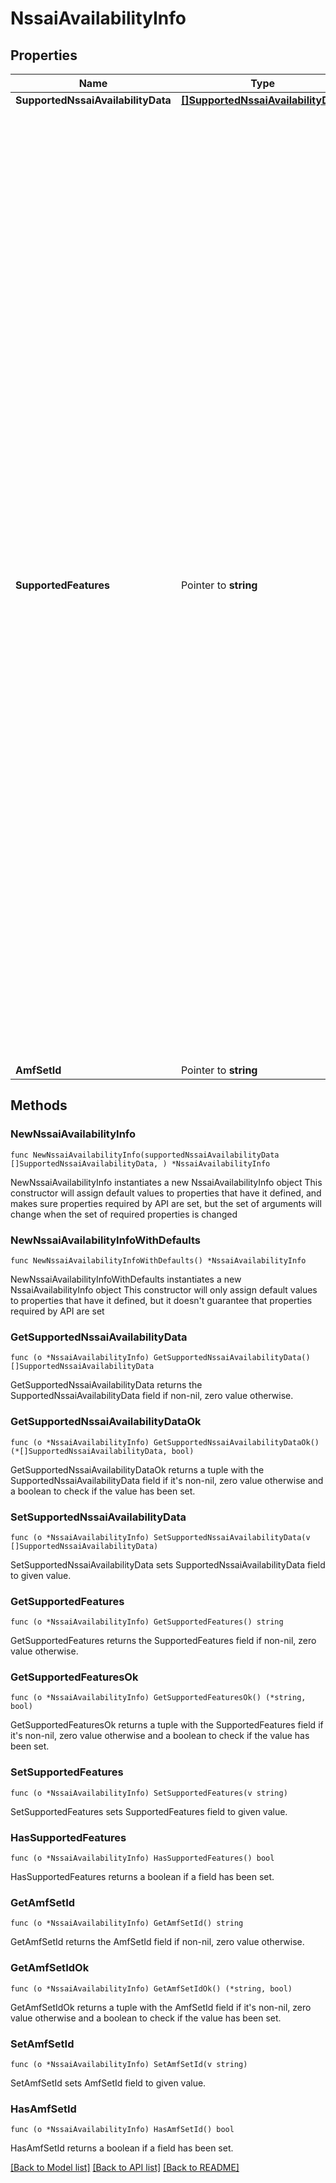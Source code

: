 # NssaiAvailabilityInfo

## Properties

Name | Type | Description | Notes
------------ | ------------- | ------------- | -------------
**SupportedNssaiAvailabilityData** | [**[]SupportedNssaiAvailabilityData**](SupportedNssaiAvailabilityData.md) |  | 
**SupportedFeatures** | Pointer to **string** | A string used to indicate the features supported by an API that is used as defined in clause  6.6 in 3GPP TS 29.500. The string shall contain a bitmask indicating supported features in  hexadecimal representation Each character in the string shall take a value of \&quot;0\&quot; to \&quot;9\&quot;,  \&quot;a\&quot; to \&quot;f\&quot; or \&quot;A\&quot; to \&quot;F\&quot; and shall represent the support of 4 features as described in  table 5.2.2-3. The most significant character representing the highest-numbered features shall  appear first in the string, and the character representing features 1 to 4 shall appear last  in the string. The list of features and their numbering (starting with 1) are defined  separately for each API. If the string contains a lower number of characters than there are  defined features for an API, all features that would be represented by characters that are not  present in the string are not supported.  | [optional] 
**AmfSetId** | Pointer to **string** |  | [optional] 

## Methods

### NewNssaiAvailabilityInfo

`func NewNssaiAvailabilityInfo(supportedNssaiAvailabilityData []SupportedNssaiAvailabilityData, ) *NssaiAvailabilityInfo`

NewNssaiAvailabilityInfo instantiates a new NssaiAvailabilityInfo object
This constructor will assign default values to properties that have it defined,
and makes sure properties required by API are set, but the set of arguments
will change when the set of required properties is changed

### NewNssaiAvailabilityInfoWithDefaults

`func NewNssaiAvailabilityInfoWithDefaults() *NssaiAvailabilityInfo`

NewNssaiAvailabilityInfoWithDefaults instantiates a new NssaiAvailabilityInfo object
This constructor will only assign default values to properties that have it defined,
but it doesn't guarantee that properties required by API are set

### GetSupportedNssaiAvailabilityData

`func (o *NssaiAvailabilityInfo) GetSupportedNssaiAvailabilityData() []SupportedNssaiAvailabilityData`

GetSupportedNssaiAvailabilityData returns the SupportedNssaiAvailabilityData field if non-nil, zero value otherwise.

### GetSupportedNssaiAvailabilityDataOk

`func (o *NssaiAvailabilityInfo) GetSupportedNssaiAvailabilityDataOk() (*[]SupportedNssaiAvailabilityData, bool)`

GetSupportedNssaiAvailabilityDataOk returns a tuple with the SupportedNssaiAvailabilityData field if it's non-nil, zero value otherwise
and a boolean to check if the value has been set.

### SetSupportedNssaiAvailabilityData

`func (o *NssaiAvailabilityInfo) SetSupportedNssaiAvailabilityData(v []SupportedNssaiAvailabilityData)`

SetSupportedNssaiAvailabilityData sets SupportedNssaiAvailabilityData field to given value.


### GetSupportedFeatures

`func (o *NssaiAvailabilityInfo) GetSupportedFeatures() string`

GetSupportedFeatures returns the SupportedFeatures field if non-nil, zero value otherwise.

### GetSupportedFeaturesOk

`func (o *NssaiAvailabilityInfo) GetSupportedFeaturesOk() (*string, bool)`

GetSupportedFeaturesOk returns a tuple with the SupportedFeatures field if it's non-nil, zero value otherwise
and a boolean to check if the value has been set.

### SetSupportedFeatures

`func (o *NssaiAvailabilityInfo) SetSupportedFeatures(v string)`

SetSupportedFeatures sets SupportedFeatures field to given value.

### HasSupportedFeatures

`func (o *NssaiAvailabilityInfo) HasSupportedFeatures() bool`

HasSupportedFeatures returns a boolean if a field has been set.

### GetAmfSetId

`func (o *NssaiAvailabilityInfo) GetAmfSetId() string`

GetAmfSetId returns the AmfSetId field if non-nil, zero value otherwise.

### GetAmfSetIdOk

`func (o *NssaiAvailabilityInfo) GetAmfSetIdOk() (*string, bool)`

GetAmfSetIdOk returns a tuple with the AmfSetId field if it's non-nil, zero value otherwise
and a boolean to check if the value has been set.

### SetAmfSetId

`func (o *NssaiAvailabilityInfo) SetAmfSetId(v string)`

SetAmfSetId sets AmfSetId field to given value.

### HasAmfSetId

`func (o *NssaiAvailabilityInfo) HasAmfSetId() bool`

HasAmfSetId returns a boolean if a field has been set.


[[Back to Model list]](../README.md#documentation-for-models) [[Back to API list]](../README.md#documentation-for-api-endpoints) [[Back to README]](../README.md)


